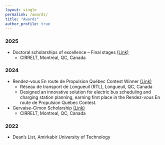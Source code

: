 ```yaml
---
layout: single
permalink: /awards/
title: "Awards"
author_profile: true
---
```


### 2025
- Doctoral scholarships of excellence – Final stages [(Link)](https://www.cirrelt.ca/cirrelt/images/file/2024/2024-2025-recipiendaires.pdf)
  - CIRRELT, Montreal, QC, Canada

### 2024
- Rendez-vous En route de Propulsion Québec Contest Winner [(Link)](https://www.ensemblertl.ca/une-journee-gagnante-au-rdv-en-route/)
  - Réseau de transport de Longueuil (RTL), Longueuil, QC, Canada
  -	Designed an innovative solution for electric bus scheduling and charging station planning, earning first place in the Rendez-vous En route de Propulsion Québec Contest.
- Gervaise-Cimon Scholarship [(Link)](https://www.cirrelt.ca/cirrelt/images/file/2023/2023-2024-recipiendaires.pdf)
  - CIRRELT, Montreal, QC, Canada
 
### 2022
- Dean’s List, Amirkabir University of Technology
